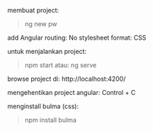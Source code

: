 membuat project:

> ng new pw

add Angular routing: No
stylesheet format: CSS

untuk menjalankan project:

> npm start
> atau:
> ng serve

browse project di: http://localhost:4200/

mengehentikan project angular:
Control + C

menginstall bulma (css):

> npm install bulma
